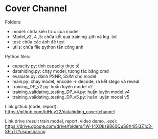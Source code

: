 # Cover Channel

Folders:

- model: chứa kiến trúc của model
- Model_v2, 4 ,5: chứa kết quả training .pth và log .txt
- test: chứa các ảnh để test
- utils: chứa file python tấn công ảnh

Python files:

- capacity.py: tính capacity thực tế
- datahiding.py: chạy model, tương tác bằng cmd
- evaluate.py: đánh PSNR, SSIM cho model
- main.py: chạy model, encode -> decode, ra kết stego và reveal
- training_DP_v2.py: huấn luyện model v2
- training_validating_testing_DP_v4.py: huấn luyện model v4
- training_validating_testing_DP_v5.py: huấn luyện model v5

Link github (code, report): https://github.com/tdHuy22/datahiding_covertchannel

Link drive (result train model, report, video demo, .exe): https://drive.google.com/drive/folders/1W-14XOks9B60QuS8X4j5l3Z1c3-8PnTL?usp=sharing

